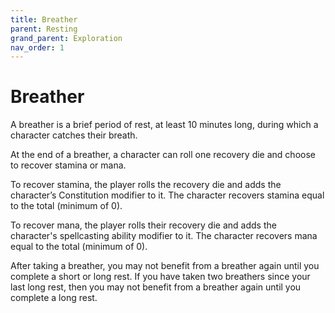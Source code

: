 ```yaml
---
title: Breather
parent: Resting
grand_parent: Exploration
nav_order: 1
---
```


# Breather
A breather is a brief period of rest, at least 10 minutes long, during which a character catches their breath.

At the end of a breather, a character can roll one recovery die and choose to recover stamina or mana.

To recover stamina, the player rolls the recovery die and adds the character’s Constitution modifier to it. The character recovers stamina equal to the total (minimum of 0).

To recover mana, the player rolls their recovery die and adds the character's spellcasting ability modifier to it. The character recovers mana equal to the total (minimum of 0).

After taking a breather, you may not benefit from a breather again until you complete a short or long rest. If you have taken two breathers since your last long rest, then you may not benefit from a breather again until you complete a long rest.